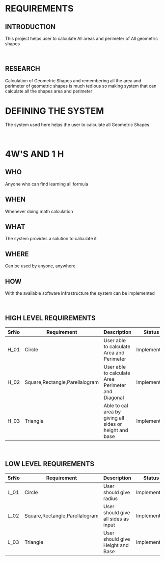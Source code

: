 # REQUIREMENTS

## INTRODUCTION
This project helps user to calculate All areas and perimeter of All geometric shapes

<br>

## RESEARCH
Calculation of Geometric Shapes and remembering all the area and perimeter of geometric shapes is much tedious so making system that can calculate all the shapes area and perimeter
<br>

# DEFINING THE SYSTEM
The system used here helps the user to calculate all Geometric Shapes 

<br>

# 4W'S AND 1 H

## WHO
Anyone who can find learning all formula 
## WHEN
Whenever doing math calculation
## WHAT
The system provides a solution to calculate it 
## WHERE
Can be used by anyone, anywhere
## HOW
With the available software infrastructure the system can be implemented

<br>

## HIGH LEVEL REQUIREMENTS
|SrNo|Requirement|Description|Status|
|---|--|--|--|
|H_01|Circle|User able to calculate Area and Perimeter|Implemented|
|H_02|Square,Rectangle,Parellalogram|User able to calculate Area Perimeter and Diagonal|Implemented|
|H_03|Triangle|Able to cal area by giving all sides or height and base |Implemented|


<br>

## LOW LEVEL REQUIREMENTS
|SrNo|Requirement|Description|Status|
|---|--|--|--|
|L_01|Circle|User should give radius|Implemented|
|L_02|Square,Rectangle,Parellalogram|User should give all sides as input|Implemented|
|L_03|Triangle|User should give Height and Base |Implemented|

